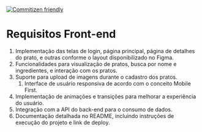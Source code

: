[![Commitizen friendly](https://img.shields.io/badge/commitizen-friendly-brightgreen.svg)](http://commitizen.github.io/cz-cli/)

# Requisitos Front-end
1. Implementação das telas de login, página principal, página de detalhes do prato, e outras conforme o layout disponibilizado no Figma.
2. Funcionalidades para visualização de pratos, busca por nome e ingredientes, e interação com os pratos.
3. Suporte para upload de imagens durante o cadastro dos pratos.
    1. Interface de usuário responsiva de acordo com o conceito Mobile First.
4. Implementação de animações e transições para melhorar a experiência do usuário.
5. Integração com a API do back-end para o consumo de dados.
6. Documentação detalhada no README, incluindo instruções de execução do projeto e link de deploy.

